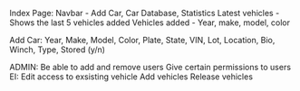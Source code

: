 Index Page:
Navbar - Add Car, Car Database, Statistics
Latest vehicles - Shows the last 5 vehicles added
Vehicles added - Year, make, model, color

Add Car:
Year, Make, Model, Color, Plate, State, VIN, Lot, Location, Bio, Winch, Type, Stored (y/n)

ADMIN:
Be able to add and remove users
Give certain permissions to users EI:
Edit access to exsisting vehicle
Add vehicles
Release vehicles
